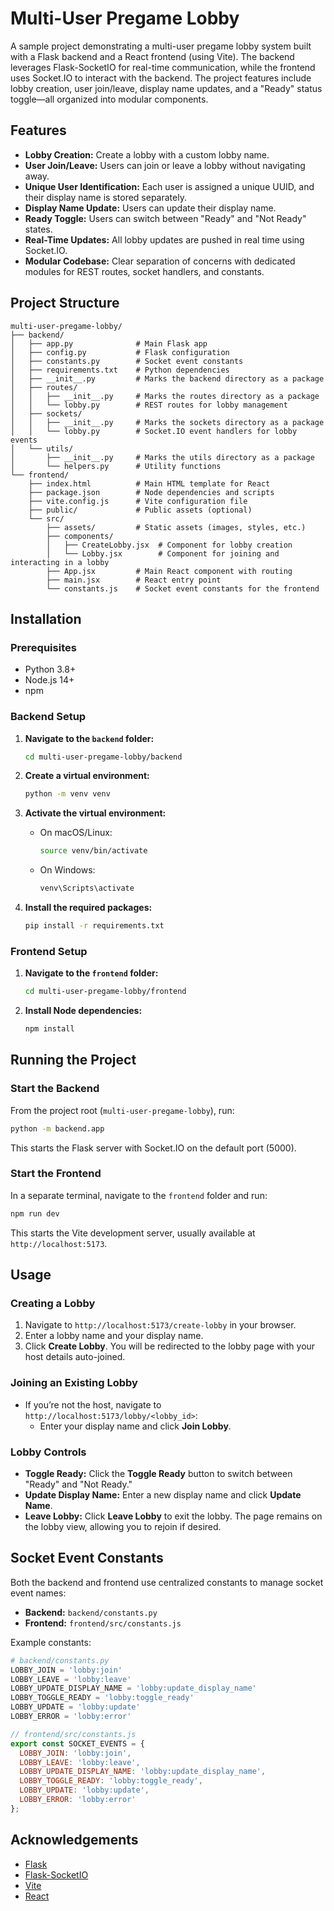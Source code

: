 # Multi-User Pregame Lobby

A sample project demonstrating a multi-user pregame lobby system built with a Flask backend and a React frontend (using Vite). The backend leverages Flask-SocketIO for real-time communication, while the frontend uses Socket.IO to interact with the backend. The project features include lobby creation, user join/leave, display name updates, and a "Ready" status toggle—all organized into modular components.

## Features

- **Lobby Creation:** Create a lobby with a custom lobby name.
- **User Join/Leave:** Users can join or leave a lobby without navigating away.
- **Unique User Identification:** Each user is assigned a unique UUID, and their display name is stored separately.
- **Display Name Update:** Users can update their display name.
- **Ready Toggle:** Users can switch between "Ready" and "Not Ready" states.
- **Real-Time Updates:** All lobby updates are pushed in real time using Socket.IO.
- **Modular Codebase:** Clear separation of concerns with dedicated modules for REST routes, socket handlers, and constants.

## Project Structure

```
multi-user-pregame-lobby/
├── backend/
│   ├── app.py              # Main Flask app
│   ├── config.py           # Flask configuration
│   ├── constants.py        # Socket event constants
│   ├── requirements.txt    # Python dependencies
│   ├── __init__.py         # Marks the backend directory as a package
│   ├── routes/
│   │   ├── __init__.py     # Marks the routes directory as a package
│   │   └── lobby.py        # REST routes for lobby management
│   ├── sockets/
│   │   ├── __init__.py     # Marks the sockets directory as a package
│   │   └── lobby.py        # Socket.IO event handlers for lobby events
│   └── utils/
│       ├── __init__.py     # Marks the utils directory as a package
│       └── helpers.py      # Utility functions
└── frontend/
    ├── index.html          # Main HTML template for React
    ├── package.json        # Node dependencies and scripts
    ├── vite.config.js      # Vite configuration file
    ├── public/             # Public assets (optional)
    └── src/
        ├── assets/         # Static assets (images, styles, etc.)
        ├── components/
        │   ├── CreateLobby.jsx  # Component for lobby creation
        │   └── Lobby.jsx        # Component for joining and interacting in a lobby
        ├── App.jsx         # Main React component with routing
        ├── main.jsx        # React entry point
        └── constants.js    # Socket event constants for the frontend
```

## Installation

### Prerequisites

- Python 3.8+
- Node.js 14+
- npm

### Backend Setup

1. **Navigate to the `backend` folder:**

   ```bash
   cd multi-user-pregame-lobby/backend
   ```

2. **Create a virtual environment:**

   ```bash
   python -m venv venv
   ```

3. **Activate the virtual environment:**

   - On macOS/Linux:

     ```bash
     source venv/bin/activate
     ```

   - On Windows:

     ```bash
     venv\Scripts\activate
     ```

4. **Install the required packages:**

   ```bash
   pip install -r requirements.txt
   ```

### Frontend Setup

1. **Navigate to the `frontend` folder:**

   ```bash
   cd multi-user-pregame-lobby/frontend
   ```

2. **Install Node dependencies:**

   ```bash
   npm install
   ```

## Running the Project

### Start the Backend

From the project root (`multi-user-pregame-lobby`), run:

```bash
python -m backend.app
```

This starts the Flask server with Socket.IO on the default port (5000).

### Start the Frontend

In a separate terminal, navigate to the `frontend` folder and run:

```bash
npm run dev
```

This starts the Vite development server, usually available at `http://localhost:5173`.

## Usage

### Creating a Lobby

1. Navigate to `http://localhost:5173/create-lobby` in your browser.
2. Enter a lobby name and your display name.
3. Click **Create Lobby**. You will be redirected to the lobby page with your host details auto-joined.

### Joining an Existing Lobby

- If you’re not the host, navigate to `http://localhost:5173/lobby/<lobby_id>`:
  - Enter your display name and click **Join Lobby**.

### Lobby Controls

- **Toggle Ready:** Click the **Toggle Ready** button to switch between "Ready" and "Not Ready."
- **Update Display Name:** Enter a new display name and click **Update Name**.
- **Leave Lobby:** Click **Leave Lobby** to exit the lobby. The page remains on the lobby view, allowing you to rejoin if desired.

## Socket Event Constants

Both the backend and frontend use centralized constants to manage socket event names:

- **Backend:** `backend/constants.py`
- **Frontend:** `frontend/src/constants.js`

Example constants:

```python
# backend/constants.py
LOBBY_JOIN = 'lobby:join'
LOBBY_LEAVE = 'lobby:leave'
LOBBY_UPDATE_DISPLAY_NAME = 'lobby:update_display_name'
LOBBY_TOGGLE_READY = 'lobby:toggle_ready'
LOBBY_UPDATE = 'lobby:update'
LOBBY_ERROR = 'lobby:error'
```

```js
// frontend/src/constants.js
export const SOCKET_EVENTS = {
  LOBBY_JOIN: 'lobby:join',
  LOBBY_LEAVE: 'lobby:leave',
  LOBBY_UPDATE_DISPLAY_NAME: 'lobby:update_display_name',
  LOBBY_TOGGLE_READY: 'lobby:toggle_ready',
  LOBBY_UPDATE: 'lobby:update',
  LOBBY_ERROR: 'lobby:error'
};
```

## Acknowledgements

- [Flask](https://flask.palletsprojects.com/)
- [Flask-SocketIO](https://flask-socketio.readthedocs.io/)
- [Vite](https://vitejs.dev/)
- [React](https://reactjs.org/)
